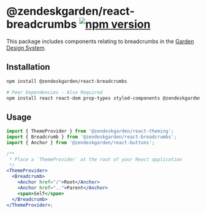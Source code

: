 # @zendeskgarden/react-breadcrumbs [![npm version](https://img.shields.io/npm/v/@zendeskgarden/react-breadcrumbs.svg?style=flat-square)](https://www.npmjs.com/package/@zendeskgarden/react-breadcrumbs)

This package includes components relating to breadcrumbs in the
[Garden Design System](https://zendeskgarden.github.io/).

## Installation

```sh
npm install @zendeskgarden/react-breadcrumbs

# Peer Dependencies - Also Required
npm install react react-dom prop-types styled-components @zendeskgarden/react-theming
```

## Usage

```jsx static
import { ThemeProvider } from '@zendeskgarden/react-theming';
import { Breadcrumb } from '@zendeskgarden/react-breadcrumbs';
import { Anchor } from '@zendeskgarden/react-buttons';

/**
 * Place a `ThemeProvider` at the root of your React application
 */
<ThemeProvider>
  <Breadcrumb>
    <Anchor href="/">Root</Anchor>
    <Anchor href="..">Parent</Anchor>
    <span>Self</span>
  </Breadcrumb>
</ThemeProvider>;
```
